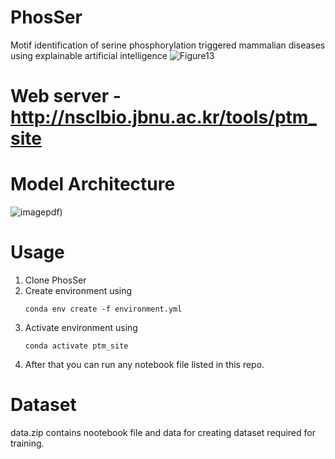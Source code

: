 # PhosSer
Motif identification of serine phosphorylation triggered mammalian diseases using explainable artificial intelligence
![Figure13](https://user-images.githubusercontent.com/29173401/204228094-a3dedd4a-dc96-40e3-9a49-60e2e1c03410.jpg)

# Web server - http://nsclbio.jbnu.ac.kr/tools/ptm_site

# Model Architecture

![image](https://user-images.githubusercontent.com/29173401/204228784-b37f32c0-847b-40a2-a02d-4acf0ad12a82.png)pdf)

# Usage
 1. Clone PhosSer
 2. Create environment using 
    ```
    conda env create -f environment.yml
    ```
 3. Activate environment using 
    ```
    conda activate ptm_site
    ```
 4. After that you can run any notebook file listed in this repo. 
# Dataset
 data.zip contains nootebook file and data for creating dataset required for training. 
